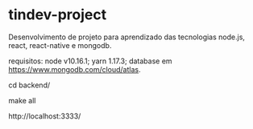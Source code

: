 # tindev-project
Desenvolvimento de projeto para aprendizado das tecnologias node.js, react, react-native e mongodb.

requisitos: 
node v10.16.1;
yarn 1.17.3;
database em https://www.mongodb.com/cloud/atlas.

cd backend/

make all

http://localhost:3333/